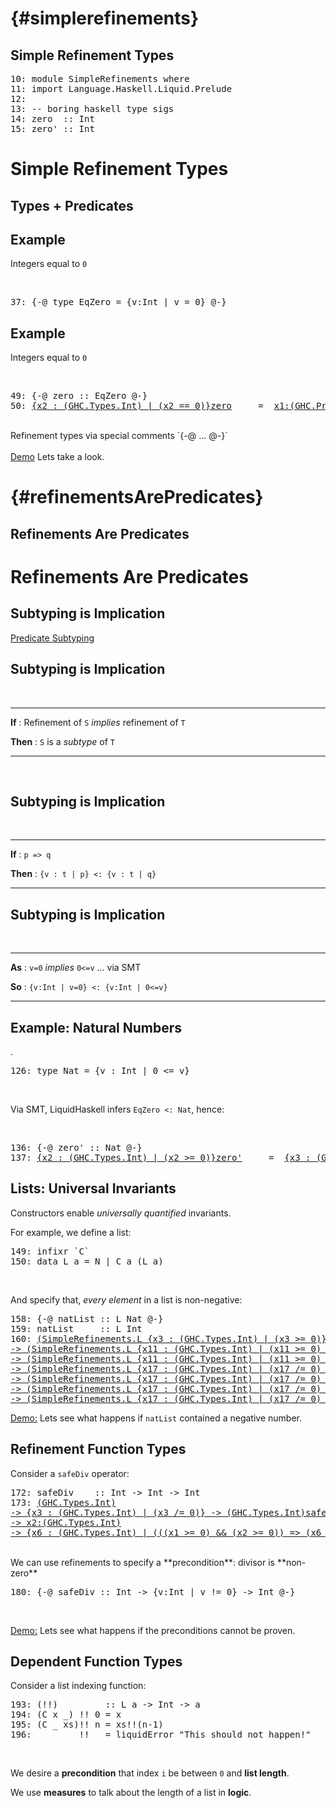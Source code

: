  {#simplerefinements}
=======================

Simple Refinement Types
-----------------------

<div class="hidden">


<pre><span class=hs-linenum>10: </span><span class='hs-keyword'>module</span> <span class='hs-conid'>SimpleRefinements</span> <span class='hs-keyword'>where</span>
<span class=hs-linenum>11: </span><span class='hs-keyword'>import</span> <span class='hs-conid'>Language</span><span class='hs-varop'>.</span><span class='hs-conid'>Haskell</span><span class='hs-varop'>.</span><span class='hs-conid'>Liquid</span><span class='hs-varop'>.</span><span class='hs-conid'>Prelude</span>
<span class=hs-linenum>12: </span>
<span class=hs-linenum>13: </span><span class='hs-comment'>-- boring haskell type sigs</span>
<span class=hs-linenum>14: </span><span class='hs-definition'>zero</span>  <span class='hs-keyglyph'>::</span> <span class='hs-conid'>Int</span>
<span class=hs-linenum>15: </span><span class='hs-definition'>zero'</span> <span class='hs-keyglyph'>::</span> <span class='hs-conid'>Int</span>
</pre>

</div>


Simple Refinement Types
=======================


Types + Predicates 
------------------


Example
-------

Integers equal to `0`

<br>


<pre><span class=hs-linenum>37: </span><span class='hs-keyword'>{-@</span> <span class='hs-keyword'>type</span> <span class='hs-conid'>EqZero</span> <span class='hs-keyglyph'>=</span> <span class='hs-layout'>{</span><span class='hs-varid'>v</span><span class='hs-conop'>:</span><span class='hs-conid'>Int</span> <span class='hs-keyglyph'>|</span> <span class='hs-varid'>v</span> <span class='hs-keyglyph'>=</span> <span class='hs-num'>0</span><span class='hs-layout'>}</span> <span class='hs-keyword'>@-}</span>
</pre>


Example
-------

Integers equal to `0`

<br>


<pre><span class=hs-linenum>49: </span><span class='hs-keyword'>{-@</span> <span class='hs-varid'>zero</span> <span class='hs-keyglyph'>::</span> <span class='hs-conid'>EqZero</span> <span class='hs-keyword'>@-}</span>
<span class=hs-linenum>50: </span><a class=annot href="#"><span class=annottext>{x2 : (GHC.Types.Int) | (x2 == 0)}</span><span class='hs-definition'>zero</span></a>     <span class='hs-keyglyph'>=</span>  <a class=annot href="#"><span class=annottext>x1:(GHC.Prim.Int#) -&gt; {x2 : (GHC.Types.Int) | (x2 == (x1  :  int))}</span><span class='hs-num'>0</span></a>
</pre>

<br>

<div class="fragment">
Refinement types via special comments `{-@ ... @-}`
</div>


<br>

<div class="fragment">
<a href="http://goto.ucsd.edu:8090/index.html#?demo=HaskellSimpleRefinements.hs" target= "_blank">Demo</a> 
Lets take a look.
</div>

 {#refinementsArePredicates}
============================

Refinements Are Predicates
--------------------------


Refinements Are Predicates
==========================

Subtyping is Implication
------------------------

[Predicate Subtyping](http://pvs.csl.sri.com/papers/subtypes98/tse98.pdf)


Subtyping is Implication
------------------------

<br>

--------  ---  ---------------------------------------------
  **If**   :   Refinement of `S` *implies* refinement of `T` 

**Then**   :   `S` is a *subtype* of `T`
--------  ---  ---------------------------------------------

<br>


Subtyping is Implication
------------------------


<br>

--------   ---     ----------------------------
  **If**    :      `p => q`
                
**Then**    :      `{v : t | p} <: {v : t | q}`
--------   ---     ----------------------------


Subtyping is Implication
------------------------

<br>

--------    ---  ---------------------------------------------------
  **As**     :   `v=0` *implies* `0<=v` ... via SMT
                 
  **So**     :   `{v:Int | v=0} <: {v:Int | 0<=v}`
--------    ---  ---------------------------------------------------


Example: Natural Numbers
------------------------

 . 
<pre><span class=hs-linenum>126: </span><span class='hs-keyword'>type</span> <span class='hs-conid'>Nat</span> <span class='hs-keyglyph'>=</span> <span class='hs-layout'>{</span><span class='hs-varid'>v</span> <span class='hs-conop'>:</span> <span class='hs-conid'>Int</span> <span class='hs-keyglyph'>|</span> <span class='hs-num'>0</span> <span class='hs-varop'>&lt;=</span> <span class='hs-varid'>v</span><span class='hs-layout'>}</span>
</pre>

<br>

Via SMT, LiquidHaskell infers `EqZero <: Nat`, hence:

<br>


<pre><span class=hs-linenum>136: </span><span class='hs-keyword'>{-@</span> <span class='hs-varid'>zero'</span> <span class='hs-keyglyph'>::</span> <span class='hs-conid'>Nat</span> <span class='hs-keyword'>@-}</span>
<span class=hs-linenum>137: </span><a class=annot href="#"><span class=annottext>{x2 : (GHC.Types.Int) | (x2 &gt;= 0)}</span><span class='hs-definition'>zero'</span></a>     <span class='hs-keyglyph'>=</span>  <a class=annot href="#"><span class=annottext>{x3 : (GHC.Types.Int) | (x3 == 0) &amp;&amp; (x3 == SimpleRefinements.zero)}</span><span class='hs-varid'>zero</span></a>
</pre>


Lists: Universal Invariants 
---------------------------

Constructors enable *universally quantified* invariants.

For example, we define a list:


<pre><span class=hs-linenum>149: </span><span class='hs-keyword'>infixr</span> <span class='hs-varop'>`C`</span>
<span class=hs-linenum>150: </span><span class='hs-keyword'>data</span> <span class='hs-conid'>L</span> <span class='hs-varid'>a</span> <span class='hs-keyglyph'>=</span> <span class='hs-conid'>N</span> <span class='hs-keyglyph'>|</span> <span class='hs-conid'>C</span> <span class='hs-varid'>a</span> <span class='hs-layout'>(</span><span class='hs-conid'>L</span> <span class='hs-varid'>a</span><span class='hs-layout'>)</span>
</pre>

<br>

And specify that, *every element* in a list is non-negative:


<pre><span class=hs-linenum>158: </span><span class='hs-keyword'>{-@</span> <span class='hs-varid'>natList</span> <span class='hs-keyglyph'>::</span> <span class='hs-conid'>L</span> <span class='hs-conid'>Nat</span> <span class='hs-keyword'>@-}</span>
<span class=hs-linenum>159: </span><span class='hs-definition'>natList</span>     <span class='hs-keyglyph'>::</span> <span class='hs-conid'>L</span> <span class='hs-conid'>Int</span>
<span class=hs-linenum>160: </span><a class=annot href="#"><span class=annottext>(SimpleRefinements.L {x3 : (GHC.Types.Int) | (x3 &gt;= 0)})</span><span class='hs-definition'>natList</span></a>     <span class='hs-keyglyph'>=</span>  <a class=annot href="#"><span class=annottext>{x2 : (GHC.Types.Int) | (x2 == (0  :  int))}</span><span class='hs-num'>0</span></a> <a class=annot href="#"><span class=annottext>{x11 : (GHC.Types.Int) | (x11 &gt;= 0) &amp;&amp; (x11 &gt;= SimpleRefinements.zero)}
-&gt; (SimpleRefinements.L {x11 : (GHC.Types.Int) | (x11 &gt;= 0) &amp;&amp; (x11 &gt;= SimpleRefinements.zero)})
-&gt; (SimpleRefinements.L {x11 : (GHC.Types.Int) | (x11 &gt;= 0) &amp;&amp; (x11 &gt;= SimpleRefinements.zero)})</span><span class='hs-varop'>`C`</span></a> <a class=annot href="#"><span class=annottext>{x2 : (GHC.Types.Int) | (x2 == (1  :  int))}</span><span class='hs-num'>1</span></a> <a class=annot href="#"><span class=annottext>{x17 : (GHC.Types.Int) | (x17 /= 0) &amp;&amp; (x17 &gt; 0) &amp;&amp; (x17 &gt; SimpleRefinements.zero) &amp;&amp; (x17 &gt;= 0)}
-&gt; (SimpleRefinements.L {x17 : (GHC.Types.Int) | (x17 /= 0) &amp;&amp; (x17 &gt; 0) &amp;&amp; (x17 &gt; SimpleRefinements.zero) &amp;&amp; (x17 &gt;= 0)})
-&gt; (SimpleRefinements.L {x17 : (GHC.Types.Int) | (x17 /= 0) &amp;&amp; (x17 &gt; 0) &amp;&amp; (x17 &gt; SimpleRefinements.zero) &amp;&amp; (x17 &gt;= 0)})</span><span class='hs-varop'>`C`</span></a> <a class=annot href="#"><span class=annottext>{x2 : (GHC.Types.Int) | (x2 == (3  :  int))}</span><span class='hs-num'>3</span></a> <a class=annot href="#"><span class=annottext>{x17 : (GHC.Types.Int) | (x17 /= 0) &amp;&amp; (x17 &gt; 0) &amp;&amp; (x17 &gt; SimpleRefinements.zero) &amp;&amp; (x17 &gt;= 0)}
-&gt; (SimpleRefinements.L {x17 : (GHC.Types.Int) | (x17 /= 0) &amp;&amp; (x17 &gt; 0) &amp;&amp; (x17 &gt; SimpleRefinements.zero) &amp;&amp; (x17 &gt;= 0)})
-&gt; (SimpleRefinements.L {x17 : (GHC.Types.Int) | (x17 /= 0) &amp;&amp; (x17 &gt; 0) &amp;&amp; (x17 &gt; SimpleRefinements.zero) &amp;&amp; (x17 &gt;= 0)})</span><span class='hs-varop'>`C`</span></a> <a class=annot href="#"><span class=annottext>(SimpleRefinements.L {x2 : (GHC.Types.Int) | false})</span><span class='hs-conid'>N</span></a>
</pre>

<a href="http://goto.ucsd.edu:8090/index.html#?demo=HaskellSimpleRefinements.hs" target= "_blank">Demo:</a> 
Lets see what happens if `natList` contained a negative number. 

Refinement Function Types
-------------------------

Consider a `safeDiv` operator: <br>


<pre><span class=hs-linenum>172: </span><span class='hs-definition'>safeDiv</span>    <span class='hs-keyglyph'>::</span> <span class='hs-conid'>Int</span> <span class='hs-keyglyph'>-&gt;</span> <span class='hs-conid'>Int</span> <span class='hs-keyglyph'>-&gt;</span> <span class='hs-conid'>Int</span>
<span class=hs-linenum>173: </span><a class=annot href="#"><span class=annottext>(GHC.Types.Int)
-&gt; {x3 : (GHC.Types.Int) | (x3 /= 0)} -&gt; (GHC.Types.Int)</span><span class='hs-definition'>safeDiv</span></a> <a class=annot href="#"><span class=annottext>(GHC.Types.Int)</span><span class='hs-varid'>x</span></a> <a class=annot href="#"><span class=annottext>{x2 : (GHC.Types.Int) | (x2 /= 0)}</span><span class='hs-varid'>y</span></a> <span class='hs-keyglyph'>=</span> <a class=annot href="#"><span class=annottext>{x2 : (GHC.Types.Int) | (x2 == x)}</span><span class='hs-varid'>x</span></a> <a class=annot href="#"><span class=annottext>x1:(GHC.Types.Int)
-&gt; x2:(GHC.Types.Int)
-&gt; {x6 : (GHC.Types.Int) | (((x1 &gt;= 0) &amp;&amp; (x2 &gt;= 0)) =&gt; (x6 &gt;= 0)) &amp;&amp; (((x1 &gt;= 0) &amp;&amp; (x2 &gt;= 1)) =&gt; (x6 &lt;= x1)) &amp;&amp; (x6 == (x1 / x2))}</span><span class='hs-varop'>`div`</span></a> <a class=annot href="#"><span class=annottext>{x3 : (GHC.Types.Int) | (x3 == y) &amp;&amp; (x3 /= 0)}</span><span class='hs-varid'>y</span></a>
</pre>

<br>
We can use refinements to specify a **precondition**: divisor is **non-zero** <br>


<pre><span class=hs-linenum>180: </span><span class='hs-keyword'>{-@</span> <span class='hs-varid'>safeDiv</span> <span class='hs-keyglyph'>::</span> <span class='hs-conid'>Int</span> <span class='hs-keyglyph'>-&gt;</span> <span class='hs-keyword'>{v:</span><span class='hs-conid'>Int</span> <span class='hs-keyword'>| v != 0}</span> <span class='hs-keyglyph'>-&gt;</span> <span class='hs-conid'>Int</span> <span class='hs-keyword'>@-}</span>
</pre>

<br>

<a href="http://goto.ucsd.edu:8090/index.html#?demo=HaskellSimpleRefinements.hs" target= "_blank">Demo:</a> 
Lets see what happens if the preconditions cannot be
proven. 

Dependent Function Types
------------------------

 Consider a list indexing function:
<pre><span class=hs-linenum>193: </span><span class='hs-layout'>(</span><span class='hs-varop'>!!</span><span class='hs-layout'>)</span>         <span class='hs-keyglyph'>::</span> <span class='hs-conid'>L</span> <span class='hs-varid'>a</span> <span class='hs-keyglyph'>-&gt;</span> <span class='hs-conid'>Int</span> <span class='hs-keyglyph'>-&gt;</span> <span class='hs-varid'>a</span>
<span class=hs-linenum>194: </span><span class='hs-layout'>(</span><span class='hs-conid'>C</span> <span class='hs-varid'>x</span> <span class='hs-keyword'>_</span><span class='hs-layout'>)</span> <span class='hs-varop'>!!</span> <span class='hs-num'>0</span> <span class='hs-keyglyph'>=</span> <span class='hs-varid'>x</span>
<span class=hs-linenum>195: </span><span class='hs-layout'>(</span><span class='hs-conid'>C</span> <span class='hs-keyword'>_</span> <span class='hs-varid'>xs</span><span class='hs-layout'>)</span><span class='hs-varop'>!!</span> <span class='hs-varid'>n</span> <span class='hs-keyglyph'>=</span> <span class='hs-varid'>xs</span><span class='hs-varop'>!!</span><span class='hs-layout'>(</span><span class='hs-varid'>n</span><span class='hs-comment'>-</span><span class='hs-num'>1</span><span class='hs-layout'>)</span>
<span class=hs-linenum>196: </span><span class='hs-keyword'>_</span>       <span class='hs-varop'>!!</span> <span class='hs-keyword'>_</span> <span class='hs-keyglyph'>=</span> <span class='hs-varid'>liquidError</span> <span class='hs-str'>"This should not happen!"</span>
</pre>

<br>

We desire a **precondition** that index `i` be between `0` and **list length**.

We use **measures** to talk about the length of a list in **logic**.


